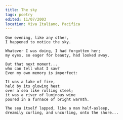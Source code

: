 ```yaml
---
title: The sky
tags: poetry
edited: 11/07/2003
location: Viva Italiano, Pacifica
---
```


    One evening, like any other,
    I happened to notice the sky.

    Whatever I was doing, I had forgotten her;
    my eyes, so eager for beauty, had looked away.

    But that next moment...
    who can tell what I saw?
    Even my own memory is imperfect:

    It was a lake of fire,
    held by its glowing heat
    over a sea like rolling steel;
    it was a river of luminous wine
    poured in a furnace of bright warmth.

    The sea itself lapped, like a man half-asleep,
    dreamily curling, and uncurling, onto the shore...


